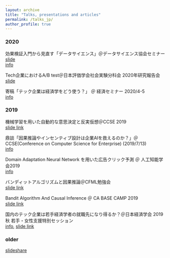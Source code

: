 ```yaml
---
layout: archive
title: "Talks, presentations and articles"
permalink: /talks_jp/
author_profile: true
---
```


### 2020
効果検証入門から見直す「データサイエンス」＠データサイエンス協会セミナー  
[slide](https://speakerdeck.com/housecat442/xiao-guo-jian-zheng-ru-men-karajian-zhi-su-detasaiensu)  
[info](https://techplay.jp/event/789307?utm_source=event_789307&utm_medium=social&utm_campaign=feed&utm_content=tw136322647)

Tech企業におけるA/B test＠日本評価学会社会実験分科会 2020年研究報告会  
[slide](https://speakerdeck.com/housecat442/b-test)

寄稿「テック企業は経済学をどう使う？」 ＠ 経済セミナー 2020/4-5  
[info](https://www.nippyo.co.jp/shop/magazines/latest/3.html)

### 2019

機械学習を用いた自動的な意思決定と反実仮想＠CCSE 2019  
[slide link](https://speakerdeck.com/housecat442/ji-jie-xue-xi-woyong-itazi-dong-de-nayi-si-jue-ding-tofan-shi-jia-xiang)

鼎談「因果推論やインセンティブ設計は企業AIを救えるのか？」＠ CCSE(Conference on Computer Science for Enterprise) (2019/7/13)  
[info](https://ccse.jp/2019/)

Domain Adaptation Neural Network を用いた広告クリック予測 ＠ 人工知能学会2019  
[info](https://www.jstage.jst.go.jp/article/pjsai/JSAI2019/0/JSAI2019_4O2J202/_article/-char/ja/)

バンディットアルゴリズムと因果推論＠CFML勉強会  
[slide link](https://speakerdeck.com/housecat442/bandeitutotoyin-guo-tui-lun)

Bandit Algorithm And Causal Inference ＠ CA BASE CAMP 2019  
[slide link](https://www.slideshare.net/shotayasui/l-05-bandit-with-causality)

国内のテック企業は若手経済学者の就職先になり得るか？＠日本経済学会 2019秋 若手・女性支援特別セッション  
[info](https://www.jeameetings.org/2019f/program2-1.html), [slide link](http://kane-man.sakura.ne.jp/JWEN/pdfs/JEA2019Yasui.pdf)  

### older
[slideshare](https://www.slideshare.net/shotayasui)  